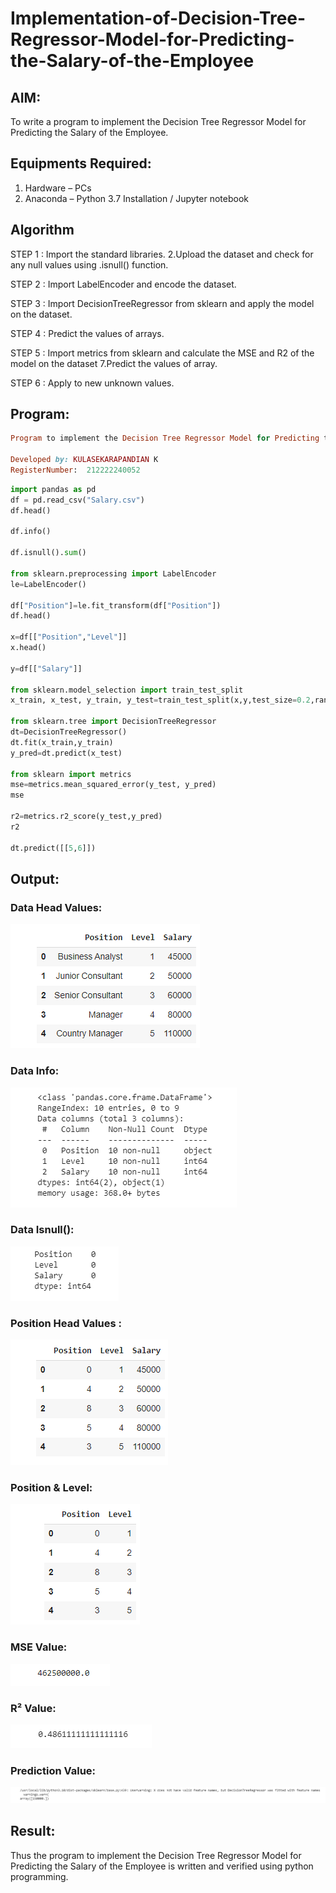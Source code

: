 # Implementation-of-Decision-Tree-Regressor-Model-for-Predicting-the-Salary-of-the-Employee

## AIM:
To write a program to implement the Decision Tree Regressor Model for Predicting the Salary of the Employee.

## Equipments Required:
1. Hardware – PCs
2. Anaconda – Python 3.7 Installation / Jupyter notebook

## Algorithm
STEP 1 :
Import the standard libraries. 2.Upload the dataset and check for any null values using .isnull() function.

STEP 2 :
Import LabelEncoder and encode the dataset.

STEP 3 :
Import DecisionTreeRegressor from sklearn and apply the model on the dataset.

STEP 4 :
Predict the values of arrays.

STEP 5 :
Import metrics from sklearn and calculate the MSE and R2 of the model on the dataset 7.Predict the values of array.

STEP 6 :
Apply to new unknown values.

## Program:

```ruby
Program to implement the Decision Tree Regressor Model for Predicting the Salary of the Employee.

Developed by: KULASEKARAPANDIAN K
RegisterNumber:  212222240052
```
```python
import pandas as pd
df = pd.read_csv("Salary.csv")
df.head()

df.info()

df.isnull().sum()

from sklearn.preprocessing import LabelEncoder
le=LabelEncoder()

df["Position"]=le.fit_transform(df["Position"])
df.head()

x=df[["Position","Level"]]
x.head()

y=df[["Salary"]]

from sklearn.model_selection import train_test_split
x_train, x_test, y_train, y_test=train_test_split(x,y,test_size=0.2,random_state=2)

from sklearn.tree import DecisionTreeRegressor
dt=DecisionTreeRegressor()
dt.fit(x_train,y_train)
y_pred=dt.predict(x_test)

from sklearn import metrics
mse=metrics.mean_squared_error(y_test, y_pred)
mse

r2=metrics.r2_score(y_test,y_pred)
r2

dt.predict([[5,6]])
```

## Output:

### Data Head Values:
![OUTPUT](/head.png)

### Data Info:
![OUTPUT](/info.png)

### Data Isnull():
![OUTPUT](/isnull.png)

### Position Head Values :
![OUTPUT](/positiondata.png)

### Position & Level:
![OUTPUT](/position&level.png)

### MSE Value:
![OUTPUT](/mse.png)

### R² Value:
![OUTPUT](/r2.png)

### Prediction Value:
![OUTPUT](/pred56.png)


## Result:
Thus the program to implement the Decision Tree Regressor Model for Predicting the Salary of the Employee is written and verified using python programming.
